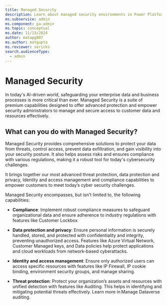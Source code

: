 ```yaml
---
title: Managed Security
description: Learn about managed security environments in Power Platform admin center.
ms.subservice: admin
ms.component: pa-admin
ms.topic: conceptual
ms.date: 11/13/2024
author: matapg007
ms.author: matgupta
ms.reviewer: sericks
search.audienceType: 
  - admin
---
```


# Managed Security

In today's AI-driven world, safeguarding your enterprise data and business processes is more critical than ever. Managed Security is a suite of premium capabilities designed to offer advanced protection and empower security administrators to manage and secure access to customer data and resources effectively. 

## What can you do with Managed Security? 

Managed Security provides comprehensive solutions to protect your data from threats, control access, prevent data exfiltration, and gain visibility into your security posture. It also helps assess risks and ensures compliance with various regulations, making it a robust tool for today's cybersecurity challenges. 

It brings together our most advanced threat protection, data protection and privacy, Identity and access management and compliance capabilities to empower customers to meet today’s cyber security challenges.  

Managed Security encompasses, but isn't limited to, the following capabilities: 

- **Compliance**: Implement robust compliance measures to safeguard organizational data and ensure adherence to industry regulations with features like Customer Lockbox 

- **Data protection and privacy**: Ensure personal information is securely handled, stored, and protected with confidentiality and integrity, preventing unauthorized access. Features like Azure Virtual Network, Customer Managed keys, and Data policies help protect applications and cloud workloads from network-based cyberattacks. 

- **Identity and access management**: Ensure only authorized users can access specific resources with features like IP Firewall, IP cookie binding, environment security groups, and manage sharing. 

- **Threat protection**: Protect your organization’s assets and resources with unified detection with features like Auditing. This helps in identifying and mitigating potential threats effectively. Learn more in Manage Dataverse auditing.  
